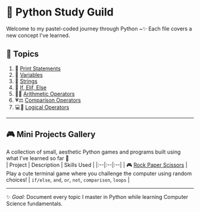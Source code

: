 # 🩷 Python Study Guild

Welcome to my pastel-coded journey through Python ~✨
Each file covers a new concept I've learned. 

## 🌸 Topics
1. 🩷 [Print Statements](01_print_statements.py)
2. 💛 [Variables](02_variables.py)
3. 🩵 [Strings](03_strings.py)
4. 💜 [If, Elif, Else](04_If_Elif_Else.py)
5. 🩷🧮 [Arithmetic Operators](05_operators_arithmetic.py)
6. 💗⚖️ [Comparison Operators](06_comparison_operators.py)
7. 💻💖 [Logical Operators](07_logical_operators.py)
---

## 🎮 Mini Projects Gallery
A collection of small, aesthetic Python games and programs built using what I’ve learned so far 🌼  
| Project | Description | Skills Used |
|:--|:--|:--|
| 🎮 [Rock Paper Scissors](./**MiniProjects/Rock_Paper_Scissors.py**) | Play a cute terminal game where you challenge the computer using random choices! | `if/else`, `and`, `or`, `not`, `comparison`, `loops` |

---


✨ *Goal:* Document every topic I master in Python while learning Computer Science fundamentals.
